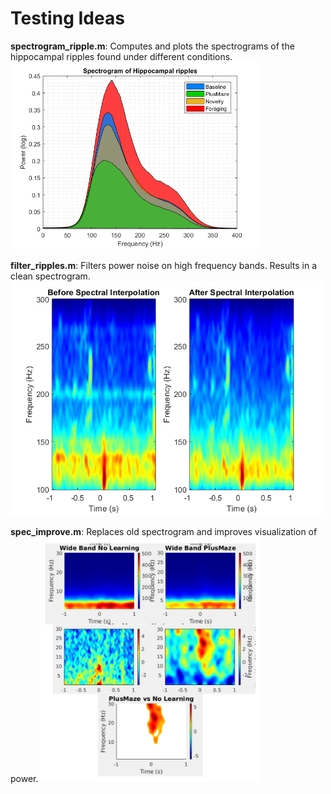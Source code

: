 # Testing Ideas

**spectrogram_ripple.m**: Computes and plots the spectrograms of the hippocampal ripples found under different conditions.
<img src="spec_ripp.png" width="400">

**filter_ripples.m**: Filters power noise on high frequency bands. Results in a clean spectrogram. 
<img src="result_filter.png" width="500">

**spec_improve.m**: Replaces old spectrogram and improves visualization of power. 
<img src="improved.png" width="350">

